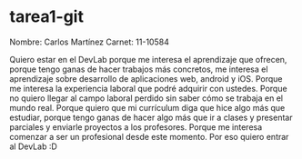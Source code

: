tarea1-git
==========

Nombre: Carlos Martínez
Carnet: 11-10584

Quiero estar en el DevLab porque me interesa el aprendizaje que ofrecen, porque tengo ganas de hacer trabajos más concretos,
me interesa el aprendizaje sobre desarrollo de aplicaciones web, android y iOS. Porque me interesa la experiencia laboral
que podré adquirir con ustedes. Porque no quiero llegar al campo laboral perdido sin saber cómo se trabaja en el mundo real.
Porque quiero que mi currículum diga que hice algo más que estudiar, porque tengo ganas de hacer algo más que ir a clases y
presentar parciales y enviarle proyectos a los profesores. Porque me interesa comenzar a ser un profesional desde este momento.
Por eso quiero entrar al DevLab :D
